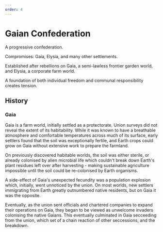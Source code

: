 ```yaml
---
order: 4
---
```


# Gaian Confederation

A progressive confederation.

Compromises: Gaia, Elysia, and many other settlements.

Established after rebellions on Gaia, a semi-lawless frontier garden world, and Elysia, a corporate farm world.

A foundation of both individual freedom and communal responsibility creates tension.

## History

### Gaia

Gaia is a farm world, initially settled as a protectorate. Union surveys did not reveal the extent of its habitability. While it was known to have a breathable atmosphere and comfortable temperatures across much of its surface, early settlers found that the soil was exceptionally fertile, and Earth crops could grow on Gaia without extensive work to prepare the farmland.

On previously discovered habitable worlds, the soil was either sterile, or already colonised by alien microbial life which couldn't break down Earth's plant residues left over after harvesting - making sustainable agriculture impossible until the soil could be re-colonised by Earth organisms.

A side-effect of Gaia's unexpected fecundity was a population explosion which, initially, went unnoticed by the union. On most worlds, new settlers immigrating from Earth greatly outnumbered native residents, but on Gaia it was the opposite.

Eventually, as the union sent officials and chartered companies to expand their operations on Gaia, they began to be viewed as unwelcome invaders colonising the native Gaians. This eventually culminated in Gaia secceeding from the union, which set of a chain reaction of other seccessions, and the breakdown.
